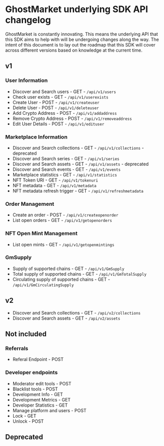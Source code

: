 # GhostMarket underlying SDK API changelog

GhostMarket is constantly innovating. This means the underlying API that this SDK aims to help with will be undergoing changes along the way. The intent of this document is to lay out the roadmap that this SDK will cover across different versions based on knowledge at the current time.

## v1

### User Information
 
* Discover and Search users - GET - `/api/v1/users`
* Check user exists - GET - `/api/v1/userexists`
* Create User - POST - `/api/v1/createuser`
* Delete User - POST - `/api/v1/deleteuser`
* Add Crypto Address - POST - `/api/v1/addaddress`
* Remove Crypto Address - POST - `/api/v1/removeaddress`
* Edit User Details - POST - `/api/v1/edituser`
 
### Marketplace Information
 
* Discover and Search collections - GET - `/api/v1/collections` - deprecated
* Discover and Search series - GET - `/api/v1/series`
* Discover and Search assets - GET - `/api/v1/assets` - deprecated
* Discover and Search events - GET - `/api/v1/events`
* Marketplace statistics - GET - `/api/v1/statistics`
* NFT Token URI - GET - `/api/v1/tokenuri`
* NFT metadata - GET - `/api/v1/metadata`
* NFT metadata refresh trigger - GET - `/api/v1/refreshmetadata`
 
### Order Management
 
* Create an order - POST - `/api/v1/createopenorder`
* List open orders - GET - `/api/v1/getopenorders`
 
### NFT Open Mint Management
 
* List open mints - GET - `/api/v1/getopenmintings`

### GmSupply
 
* Supply of supported chains - GET - `/api/v1/GmSupply`
* Total supply of supported chains - GET - `/api/v1/GmTotalSupply`
* Circulating supply of supported chains - GET - `/api/v1/GmCirculatingSupply`


## v2

* Discover and Search collections - GET - `/api/v2/collections`
* Discover and Search assets - GET - `/api/v2/assets`




 
## Not included

### Referrals

* Referal Endpoint - POST
 
### Developer endpoints
 
* Moderator edit tools - POST
* Blacklist tools - POST
* Development Info - GET
* Development Metrics - GET
* Developer Statistics - GET
* Manage platform and users - POST
* Lock - GET
* Unlock - POST

 
## Deprecated
